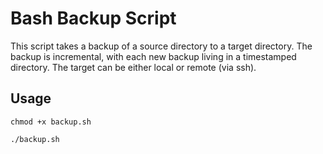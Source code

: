 # Bash Backup Script
This script takes a backup of a source directory to a target directory. The backup is incremental, with each new backup living in a timestamped directory. The target can be either local or remote (via ssh).

## Usage

```ssh
chmod +x backup.sh
```

```ssh
./backup.sh
```

